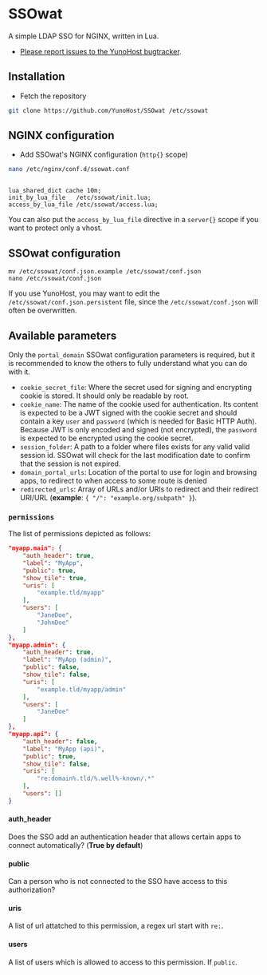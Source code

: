 SSOwat
======

A simple LDAP SSO for NGINX, written in Lua.

- [Please report issues to the YunoHost bugtracker](https://github.com/YunoHost/issues).

Installation
------------

* Fetch the repository

```bash
git clone https://github.com/YunoHost/SSOwat /etc/ssowat
```


NGINX configuration
-------------------

* Add SSOwat's NGINX configuration (`http{}` scope)

```bash
nano /etc/nginx/conf.d/ssowat.conf
```

```nginx

lua_shared_dict cache 10m;
init_by_lua_file   /etc/ssowat/init.lua;
access_by_lua_file /etc/ssowat/access.lua;

```

You can also put the `access_by_lua_file` directive in a `server{}` scope if you want to protect only a vhost.


SSOwat configuration
--------------------

```
mv /etc/ssowat/conf.json.example /etc/ssowat/conf.json
nano /etc/ssowat/conf.json
```

If you use YunoHost, you may want to edit the `/etc/ssowat/conf.json.persistent` file, since the `/etc/ssowat/conf.json` will often be overwritten.

## Available parameters

Only the `portal_domain` SSOwat configuration parameters is required, but it is recommended to know the others to fully understand what you can do with it.

- `cookie_secret_file`: Where the secret used for signing and encrypting cookie is stored. It should only be readable by root.
- `cookie_name`: The name of the cookie used for authentication. Its content is expected to be a JWT signed with the cookie secret and should contain a key `user` and `password` (which is needed for Basic HTTP Auth). Because JWT is only encoded and signed (not encrypted), the `password` is expected to be encrypted using the cookie secret.
- `session_folder`: A path to a folder where files exists for any valid valid session id. SSOwat will check for the last modification date to confirm that the session is not expired.
- `domain_portal_urls`: Location of the portal to use for login and browsing apps, to redirect to when access to some route is denied
- `redirected_urls`: Array of URLs and/or URIs to redirect and their redirect URI/URL (**example**: `{ "/": "example.org/subpath" }`).

### `permissions`

The list of permissions depicted as follows:

```json
"myapp.main": {
    "auth_header": true,
    "label": "MyApp",
    "public": true,
    "show_tile": true,
    "uris": [
        "example.tld/myapp"
    ],
    "users": [
        "JaneDoe",
        "JohnDoe"
    ]
},
"myapp.admin": {
    "auth_header": true,
    "label": "MyApp (admin)",
    "public": false,
    "show_tile": false,
    "uris": [
        "example.tld/myapp/admin"
    ],
    "users": [
        "JaneDoe"
    ]
},
"myapp.api": {
    "auth_header": false,
    "label": "MyApp (api)",
    "public": true,
    "show_tile": false,
    "uris": [
        "re:domain%.tld/%.well%-known/.*"
    ],
    "users": []
}
```

#### auth_header

Does the SSO add an authentication header that allows certain apps to connect automatically? (**True by default**)

#### public

Can a person who is not connected to the SSO have access to this authorization?

#### uris

A list of url attatched to this permission, a regex url start with `re:`.

#### users

A list of users which is allowed to access to this permission. If `public`.
